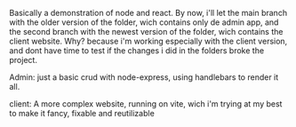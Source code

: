 Basically a demonstration of node and react.
By now, i'll let the main branch with the older version of the folder, wich contains only de admin app, and the second branch with the newest version of the folder, wich contains the client website.
Why? because i'm working especially with the client version, and dont have time to test if the changes i did in the folders broke the project.

Admin:
just a basic crud with node-express, using handlebars to render it all.

client:
A more complex website, running on vite, wich i'm trying at my best to make it fancy, fixable and reutilizable
